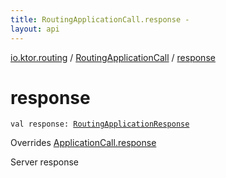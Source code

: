 ```yaml
---
title: RoutingApplicationCall.response - 
layout: api
---
```


<div class='api-docs-breadcrumbs'><a href="../index.html">io.ktor.routing</a> / <a href="index.html">RoutingApplicationCall</a> / <a href="./response.html">response</a></div>

# response

<div class="signature"><code><span class="keyword">val </span><span class="identifier">response</span><span class="symbol">: </span><a href="../-routing-application-response/index.html"><span class="identifier">RoutingApplicationResponse</span></a></code></div>

Overrides <a href="../../io.ktor.application/-application-call/response.html">ApplicationCall.response</a>

Server response

